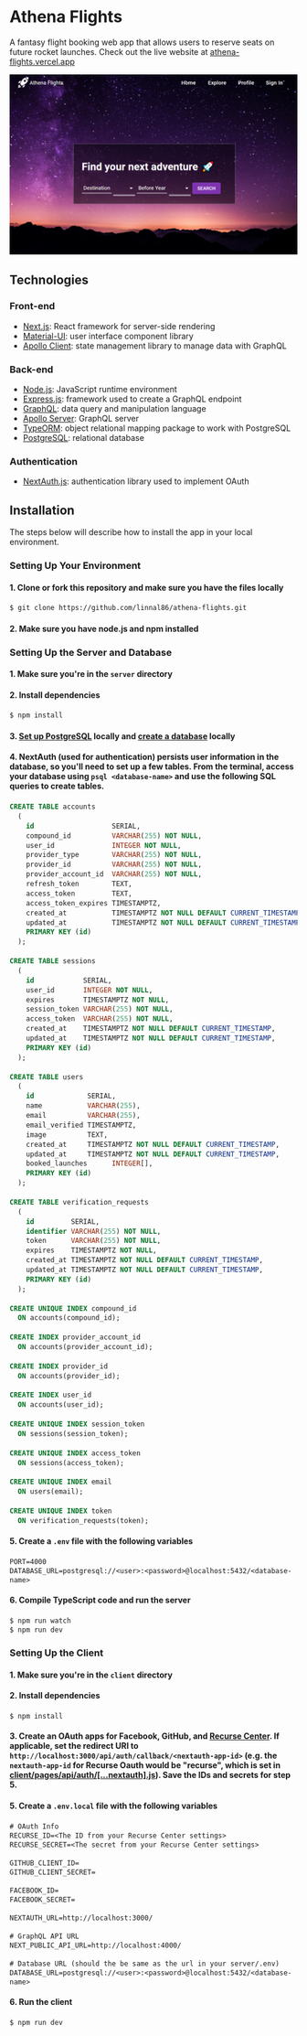 # Athena Flights
A fantasy flight booking web app that allows users to reserve seats on future rocket launches. Check out the live website at [athena-flights.vercel.app](https://athena-flights.vercel.app/)

![Athena Flights screen shot](/athena-flights-screen-shot.png)

## Technologies
### Front-end
* [Next.js](https://nextjs.org/): React framework for server-side rendering
* [Material-UI](https://material-ui.com/): user interface component library
* [Apollo Client](https://www.apollographql.com/docs/react/): state management library to manage data with GraphQL 

### Back-end
* [Node.js](https://nodejs.org/): JavaScript runtime environment
* [Express.js](https://expressjs.com/): framework used to create a GraphQL endpoint
* [GraphQL](https://graphql.org/): data query and manipulation language
* [Apollo Server](https://www.apollographql.com/docs/apollo-server/): GraphQL server
* [TypeORM](https://typeorm.io/): object relational mapping package to work with PostgreSQL
* [PostgreSQL](https://www.postgresql.org/): relational database

### Authentication
* [NextAuth.js](https://next-auth.js.org/): authentication library used to implement OAuth

## Installation
The steps below will describe how to install the app in your local environment.

### Setting Up Your Environment
#### 1. Clone or fork this repository and make sure you have the files locally
```bash
$ git clone https://github.com/linnal86/athena-flights.git
```

#### 2. Make sure you have node.js and npm installed

### Setting Up the Server and Database
#### 1. Make sure you're in the `server` directory

#### 2. Install dependencies
```bash
$ npm install
```

#### 3. [Set up PostgreSQL](https://www.tutorialspoint.com/postgresql/postgresql_environment.htm) locally and [create a database](https://www.tutorialspoint.com/postgresql/postgresql_create_database.htm) locally

#### 4. NextAuth (used for authentication) persists user information in the database, so you'll need to set up a few tables. From the terminal, access your database using `psql <database-name>` and use the following SQL queries to create tables.
```sql
CREATE TABLE accounts
  (
    id                   SERIAL,
    compound_id          VARCHAR(255) NOT NULL,
    user_id              INTEGER NOT NULL,
    provider_type        VARCHAR(255) NOT NULL,
    provider_id          VARCHAR(255) NOT NULL,
    provider_account_id  VARCHAR(255) NOT NULL,
    refresh_token        TEXT,
    access_token         TEXT,
    access_token_expires TIMESTAMPTZ,
    created_at           TIMESTAMPTZ NOT NULL DEFAULT CURRENT_TIMESTAMP,
    updated_at           TIMESTAMPTZ NOT NULL DEFAULT CURRENT_TIMESTAMP,
    PRIMARY KEY (id)
  );

CREATE TABLE sessions
  (
    id            SERIAL,
    user_id       INTEGER NOT NULL,
    expires       TIMESTAMPTZ NOT NULL,
    session_token VARCHAR(255) NOT NULL,
    access_token  VARCHAR(255) NOT NULL,
    created_at    TIMESTAMPTZ NOT NULL DEFAULT CURRENT_TIMESTAMP,
    updated_at    TIMESTAMPTZ NOT NULL DEFAULT CURRENT_TIMESTAMP,
    PRIMARY KEY (id)
  );

CREATE TABLE users
  (
    id             SERIAL,
    name           VARCHAR(255),
    email          VARCHAR(255),
    email_verified TIMESTAMPTZ,
    image          TEXT,
    created_at     TIMESTAMPTZ NOT NULL DEFAULT CURRENT_TIMESTAMP,
    updated_at     TIMESTAMPTZ NOT NULL DEFAULT CURRENT_TIMESTAMP,
    booked_launches      INTEGER[],
    PRIMARY KEY (id)
  );

CREATE TABLE verification_requests
  (
    id         SERIAL,
    identifier VARCHAR(255) NOT NULL,
    token      VARCHAR(255) NOT NULL,
    expires    TIMESTAMPTZ NOT NULL,
    created_at TIMESTAMPTZ NOT NULL DEFAULT CURRENT_TIMESTAMP,
    updated_at TIMESTAMPTZ NOT NULL DEFAULT CURRENT_TIMESTAMP,
    PRIMARY KEY (id)
  );

CREATE UNIQUE INDEX compound_id
  ON accounts(compound_id);

CREATE INDEX provider_account_id
  ON accounts(provider_account_id);

CREATE INDEX provider_id
  ON accounts(provider_id);

CREATE INDEX user_id
  ON accounts(user_id);

CREATE UNIQUE INDEX session_token
  ON sessions(session_token);

CREATE UNIQUE INDEX access_token
  ON sessions(access_token);

CREATE UNIQUE INDEX email
  ON users(email);

CREATE UNIQUE INDEX token
  ON verification_requests(token);
```

#### 5. Create a `.env` file with the following variables
```
PORT=4000
DATABASE_URL=postgresql://<user>:<password>@localhost:5432/<database-name>
```

#### 6. Compile TypeScript code and run the server
```
$ npm run watch
$ npm run dev
```

### Setting Up the Client
#### 1. Make sure you're in the `client` directory

#### 2. Install dependencies
```
$ npm install
```

#### 3. Create an OAuth apps for Facebook, GitHub, and [Recurse Center](https://www.recurse.com/settings/apps). If applicable, set the redirect URI to `http://localhost:3000/api/auth/callback/<nextauth-app-id>` (e.g. the `nextauth-app-id` for Recurse Oauth would be "recurse", which is set in [client/pages/api/auth/\[...nextauth\].js](https://github.com/linnal86/athena-flights/blob/2a3a89125dfaed46b5abd8cc1f12d97c3b6e3d0c/client/pages/api/auth/%5B...nextauth%5D.js#L20)).  Save the IDs and secrets for step 5.

#### 5. Create a `.env.local` file with the following variables
```
# OAuth Info
RECURSE_ID=<The ID from your Recurse Center settings>
RECURSE_SECRET=<The secret from your Recurse Center settings>

GITHUB_CLIENT_ID=
GITHUB_CLIENT_SECRET=

FACEBOOK_ID=
FACEBOOK_SECRET=

NEXTAUTH_URL=http://localhost:3000/

# GraphQL API URL
NEXT_PUBLIC_API_URL=http://localhost:4000/

# Database URL (should the be same as the url in your server/.env)
DATABASE_URL=postgresql://<user>:<password>@localhost:5432/<database-name>
```

#### 6. Run the client
```
$ npm run dev
```
